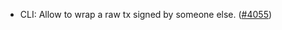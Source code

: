 - CLI: Allow to wrap a raw tx signed by someone else.
  ([\#4055](https://github.com/anoma/namada/pull/4055))